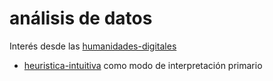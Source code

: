 # análisis de datos

Interés desde las [humanidades-digitales](humanidades-digitales.md)

* [heuristica-intuitiva](heuristica-intuitiva.md) como modo de interpretación primario
